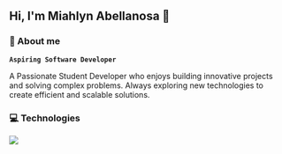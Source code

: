 ##  Hi, I'm Miahlyn Abellanosa 👋


### 🚀 About me
**`Aspiring Software Developer`** 

A Passionate Student Developer who enjoys building innovative projects and solving complex problems. Always exploring new technologies to create efficient and scalable solutions.


### 💻 Technologies
<p align="left">
  <a href="https://skillicons.dev">
    <img src="https://skillicons.dev/icons?i=dotnet,cs,angular,azure,ts,nextjs,py,git" />
  </a>
</p>
